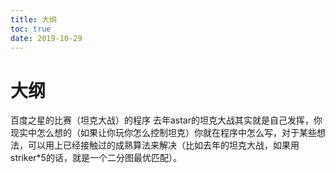 ```yaml
---
title: 大纲
toc: true
date: 2019-10-29
---
```

# 大纲

百度之星的比赛（坦克大战）的程序
去年astar的坦克大战其实就是自己发挥，你现实中怎么想的（如果让你玩你怎么控制坦克）你就在程序中怎么写，对于某些想法，可以用上已经接触过的成熟算法来解决（比如去年的坦克大战，如果用striker*5的话，就是一个二分图最优匹配）。
